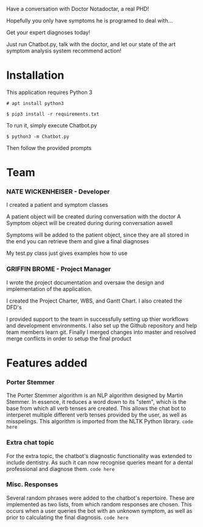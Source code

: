 Have a conversation with Doctor Notadoctar, a real PHD!

Hopefully you only have symptoms he is programed to deal with...

Get your expert diagnoses today!

Just run Chatbot.py, talk with the doctor, and let our state of the art symptom analysis
system recommend action!

Installation
===
This application requires Python 3

`# apt install python3`

`$ pip3 install -r requirements.txt`

To run it, simply execute Chatbot.py

`$ python3 -m Chatbot.py`

Then follow the provided prompts

Team
===

### NATE WICKENHEISER - Developer
I created a patient and symptom classes

A patient object will be created during conversation with the doctor
A Symptom object will be created during during conversation aswell

Symptoms will be added to the patient object, since they are all stored
in the end you can retrieve them and give a final diagnoses

My test.py class just gives examples how to use

### GRIFFIN BROME - Project Manager
I wrote the project documentation and oversaw the design and implementation of the application.

I created the Project Charter, WBS, and Gantt Chart. I also created the DFD's 

I provided support to the team in successfully setting up thier workflows and development environments. I also set up the Github repository and help team members learn git. Finally I merged changes into master and resolved merge conflicts in order to setup the final product 


Features added 
===
### Porter Stemmer
The Porter Stemmer algorithm is an NLP algorithm designed by Martin Stemmer. In essence, it reduces a word down to its "stem", which is the base from which all verb tenses are created. This allows the chat bot to interperet multiple different verb tenses provided by the user, as well as misspelings. This algorithm is imported from the NLTK Python library.
`code here`
### Extra chat topic
For the extra topic, the chatbot's diagnostic functionality was extended to include dentistry. As such it can now recognise queries meant for a dental professional and diagnose them.
`code here`
### Misc. Responses 
Several random phrases were added to the chatbot's repertoire. These are implemented as two lists, from which random responses are chosen. This occurs when a user queries the bot with an unknown symptom, as well as prior to calculating the final diagnosis.
`code here`
